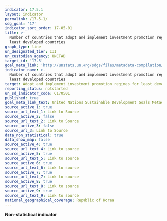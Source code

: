 ```yaml
---
indicator: 17.5.1
layout: indicator
permalink: /17-5-1/
sdg_goal: '17'
indicator_sort_order: 17-05-01
title: >-
  Number of countries that adopt and implement investment promotion regimes for
  least developed countries
graph_type: line
un_designated_tier: III
un_custodian_agency: UNCTAD
target_id: '17.5'
goal_meta_link: 'http://unstats.un.org/sdgs/files/metadata-compilation/Metadata-Goal-17.pdf'
indicator_name: >-
  Number of countries that adopt and implement investment promotion regimes for
  least developed countries
target: Adopt and implement investment promotion regimes for least developed countries
reporting_status: notstarted
un_sd_indicator_code: C170501
published: true
goal_meta_link_text: United Nations Sustainable Development Goals Metadata (pdf 468kB)
source_active_1: true
source_url_text_1: Link to Source
source_active_2: false
source_url_text_2: Link to Source
source_active_3: false
source_url_3: Link to Source
data_non_statistical: true
data_show_map: false
source_active_4: true
source_url_text_4: Link to source
source_active_5: true
source_url_text_5: Link to source
source_active_6: true
source_url_text_6: Link to source
source_active_7: true
source_url_text_7: Link to source
source_active_8: true
source_url_text_8: Link to source
source_active_9: true
source_url_text_9: Link to source
national_geographical_coverage: Republic of Korea
---
```

**Non-statistical indicator** 